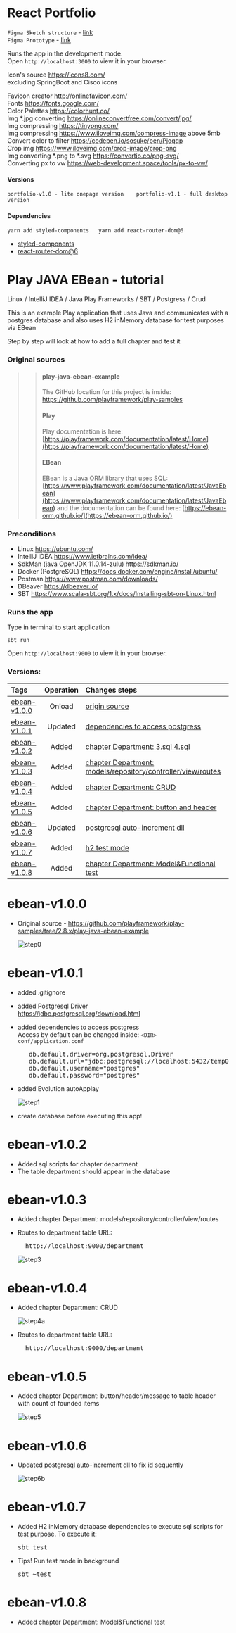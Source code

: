 # React Portfolio
`Figma Sketch structure` - [link](https://www.figma.com/file/OwPmTYepns7LSCzasL1Pyf/CV?node-id=0%3A1)  
`Figma Prototype` - [link](https://www.figma.com/proto/OwPmTYepns7LSCzasL1Pyf/CV?node-id=2%3A4&scaling=min-zoom&page-id=0%3A1&starting-point-node-id=2%3A4)

Runs the app in the development mode.   
Open `http://localhost:3000` to view it in your browser.

Icon's source https://icons8.com/   
excluding SpringBoot and Cisco icons

Favicon creator http://onlinefavicon.com/  
Fonts https://fonts.google.com/  
Color Palettes https://colorhunt.co/  
Img *.jpg converting https://onlineconvertfree.com/convert/jpg/  
Img compressing https://tinypng.com/  
Img compressing https://www.iloveimg.com/compress-image above 5mb   
Convert color to filter https://codepen.io/sosuke/pen/Pjoqqp  
Crop img https://www.iloveimg.com/crop-image/crop-png  
Img converting *.png to *.svg https://convertio.co/png-svg/  
Converting px to vw https://web-development.space/tools/px-to-vw/


#### Versions
`
portfolio-v1.0 - lite onepage version   
portfolio-v1.1 - full desktop version
`

#### Dependencies
`
yarn add styled-components  
yarn add react-router-dom@6
`

- [styled-components](https://www.npmjs.com/package/styled-components)
- [react-router-dom@6](https://www.npmjs.com/package/react-router-dom)













# Play JAVA EBean - tutorial
Linux / IntelliJ IDEA / Java Play Frameworks / SBT / Postgress / Crud

This is an example Play application that uses Java and communicates with a postgres database and also uses H2 inMemory database for test purposes via EBean

Step by step will look at how to add a full chapter and test it 

### Original sources
>>#### play-java-ebean-example
>>The GitHub location for this project is inside:
>><https://github.com/playframework/play-samples>
>>
>>#### Play
>>Play documentation is here:
>>[https://playframework.com/documentation/latest/Home](https://playframework.com/documentation/latest/Home)
>>
>>#### EBean
>>EBean is a Java ORM library that uses SQL:
>>[https://www.playframework.com/documentation/latest/JavaEbean](https://www.playframework.com/documentation/latest/JavaEbean)
>>and the documentation can be found here:
>>[https://ebean-orm.github.io/](https://ebean-orm.github.io/)

### Preconditions
- Linux https://ubuntu.com/
- IntelliJ IDEA https://www.jetbrains.com/idea/
- SdkMan (java OpenJDK 11.0.14-zulu) https://sdkman.io/
- Docker (PostgreSQL) https://docs.docker.com/engine/install/ubuntu/
- Postman https://www.postman.com/downloads/
- DBeaver https://dbeaver.io/
- SBT https://www.scala-sbt.org/1.x/docs/Installing-sbt-on-Linux.html
  
### Runs the app
Type in terminal to start application
```
sbt run
```

Open ```http://localhost:9000``` to view it in your browser.

### Versions:
| Tags         | Operation | Changes steps                                                      |
| :----------- | :-------: | :----------------------------------------------------------- |
| [ebean-v1.0.0](https://github.com/VoltG3/ebean/commit/3b4f2534404a0a523e784d85014946f012d11411) | Onload    | [origin source](#ebean-v100)                                               |
| [ebean-v1.0.1](https://github.com/VoltG3/ebean/commit/7b3f97d1d1991ac7b4a79b357b1abc957536222e) | Updated   | [dependencies to access postgress](#ebean-v101)                             |
| [ebean-v1.0.2](https://github.com/VoltG3/ebean/commit/63811c1bf2b5502465894b74ef086b050708a51c) | Added     | [chapter Department: 3.sql 4.sql](#ebean-v102)                              |
| [ebean-v1.0.3](https://github.com/VoltG3/ebean/commit/d5384c20df878d6b15724977786e6d965927278a) | Added     | [chapter Department: models/repository/controller/view/routes](#ebean-v103) |
| [ebean-v1.0.4](https://github.com/VoltG3/ebean/commit/6da5b207771c73c32f4c13e31bb6b473aa16cf2d) | Added     | [chapter Department: CRUD](#ebean-v104)                                     |
| [ebean-v1.0.5](https://github.com/VoltG3/ebean/commit/6d9babf4f6891e0008657fea9a4d820902ce7340) | Added     | [chapter Department: button and header](#ebean-v105)                        |
| [ebean-v1.0.6](https://github.com/VoltG3/ebean/commit/a95fc2206875bb21237b304469a5e0b1d0ed9d8f) | Updated   | [postgresql auto-increment dll](#ebean-v106)                                |
| [ebean-v1.0.7](https://github.com/VoltG3/ebean/commit/3f645fc00efde415c267277da1dcdc913f27719d) | Added     | [h2 test mode](#ebean-v107)                                                 |
| [ebean-v1.0.8](https://github.com/VoltG3/ebean/commit/32a34e508a9f5cb7b750ca52121dd2c3824aae28) | Added     | [chapter Department: Model&Functional test](#ebean-v108) |

# ebean-v1.0.0
 - Original source - https://github.com/playframework/play-samples/tree/2.8.x/play-java-ebean-example

   ![step0](https://github.com/VoltG3/doc/blob/master/readme_img/play_frameworks_ebean/step0.png) 

                                                             
# ebean-v1.0.1
 - added .gitignore
 - added Postgresql Driver  
   https://jdbc.postgresql.org/download.html
 - added dependencies to access postgress  
   Access by default can be changed inside: <code>&lt;DIR&gt; conf/application.conf</code>  
    
   <pre>
      db.default.driver=org.postgresql.Driver  
      db.default.url="jdbc:postgresql://localhost:5432/temp0"  
      db.default.username="postgres"  
      db.default.password="postgres"  
   </pre>
   
  - added Evolution autoApplay
  
    ![step1](https://github.com/VoltG3/doc/blob/master/readme_img/play_frameworks_ebean/step1.png)
  
  - create database before executing this app!

# ebean-v1.0.2
  - Added sql scripts for chapter department
  - The table department should appear in the database

# ebean-v1.0.3
  - Added chapter Department: models/repository/controller/view/routes
  - Routes to department table URL:
  
    <pre>
      http<span>://</span>localhost:9000/department
    </pre>
    
    ![step3](https://github.com/VoltG3/doc/blob/master/readme_img/play_frameworks_ebean/step3.png)  
    
# ebean-v1.0.4
  - Added chapter Department: CRUD
 
    ![step4a](https://github.com/VoltG3/doc/blob/master/readme_img/play_frameworks_ebean/step4a.png)
 
  - Routes to department table URL:
 
    <pre>
      http<span>://</span>localhost:9000/department
    </pre>
    
# ebean-v1.0.5
  - Added chapter Department: button/header/message to table header with count of founded items
  
    ![step5](https://github.com/VoltG3/doc/blob/master/readme_img/play_frameworks_ebean/step5.png)
 
# ebean-v1.0.6
  - Updated postgresql auto-increment dll to fix id sequently
  
    ![step6b](https://github.com/VoltG3/doc/blob/master/readme_img/play_frameworks_ebean/step6b.png)
 
# ebean-v1.0.7
  - Added H2 inMemory database dependencies to execute sql scripts for test purpose. To execute it: 
    <pre>sbt test</pre>
  
  - Tips! Run test mode in background
    <pre>sbt ~test</pre>
    
# ebean-v1.0.8
  - Added chapter Department: Model&Functional test
   
